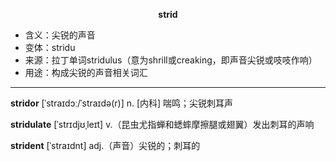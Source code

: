 
**<center>strid</center>**

- <span class="definition">含义：尖锐的声音</span>
- <span class="definition">变体：stridu</span>
- <span class="definition">来源：拉丁单词stridulus（意为shrill或creaking，即声音尖锐或吱吱作响）</span>
- <span class="definition">用途：构成尖锐的声音相关词汇</span>

---

<span class="vocabulary">**stridor**</span> [ˈstraɪdɔː/ˈstraɪdә(r)] n. [内科] 喘鸣；尖锐刺耳声

<span class="vocabulary">**stridulate**</span> [ˈstrɪdjʊˌleɪt] v.（昆虫尤指蝉和蟋蟀摩擦腿或翅翼）发出刺耳的声响

<span class="vocabulary">**strident**</span> [ˈstraɪdnt] adj.（声音）尖锐的；刺耳的
